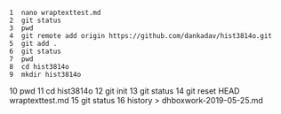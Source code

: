     1  nano wraptexttest.md
    2  git status
    3  pwd
    4  git remote add origin https://github.com/dankadav/hist3814o.git
    5  git add .
    6  git status
    7  pwd
    8  cd hist3814o
    9  mkdir hist3814o
   10  pwd
   11  cd hist3814o
   12  git init
   13  git status
   14  git reset HEAD wraptexttest.md
   15  git status
   16  history > dhboxwork-2019-05-25.md
